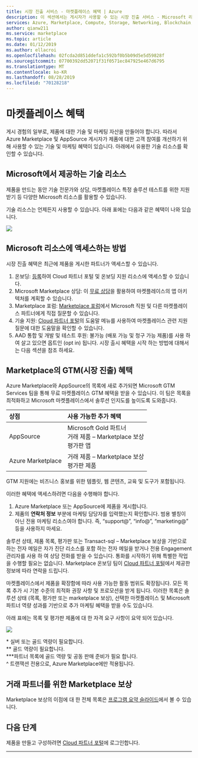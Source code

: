 ```yaml
---
title: 시장 진출 서비스 - 마켓플레이스 혜택 | Azure
description: 이 섹션에서는 게시자가 사용할 수 있는 시장 진출 서비스 - Microsoft 리소스에 대해 설명합니다.
services: Azure, Marketplace, Compute, Storage, Networking, Blockchain, Security
author: qianw211
ms.service: marketplace
ms.topic: article
ms.date: 01/12/2019
ms.author: ellacroi
ms.openlocfilehash: 02fcda2d851ddefa1c592bf0b5b09d5e5d59828f
ms.sourcegitcommit: 07700392dd52071f31f0571ec847925e467d6795
ms.translationtype: MT
ms.contentlocale: ko-KR
ms.lasthandoff: 08/28/2019
ms.locfileid: "70128218"
---
```

# <a name="your-marketplace-benefits"></a>마켓플레이스 혜택

게시 경험의 일부로, 제품에 대한 기술 및 마케팅 자산을 만들어야 합니다. 따라서 Azure Marketplace 및 AppSource 게시자가 제품에 대한 고객 참여를 개선하기 위해 사용할 수 있는 기술 및 마케팅 혜택이 있습니다. 아래에서 유용한 기술 리소스를 확인할 수 있습니다.

## <a name="technical-resources-provided-by-microsoft"></a>Microsoft에서 제공하는 기술 리소스

제품을 만드는 동안 기술 전문가와 상담, 마켓플레이스 특정 솔루션 테스트를 위한 지원 받기 등 다양한 Microsoft 리소스를 활용할 수 있습니다.

기술 리소스는 언제든지 사용할 수 있습니다.  아래 표에는 다음과 같은 혜택이 나와 있습니다.

![](./media/marketplace-publishers-guide/technical-benefit-table.png)

## <a name="how-to-access-microsoft-resources"></a>Microsoft 리소스에 액세스하는 방법

시장 진출 혜택은 최근에 제품을 게시한 파트너가 액세스할 수 있습니다. 

1. 온보딩: [등록](https://azuremarketplace.microsoft.com/sell)하여 Cloud 파트너 포털 및 온보딩 지원 리소스에 액세스할 수 있습니다.
2. Microsoft Marketplace 상담: 이 [무료 상담](https://support.microsoft.com/help/4010317/microsoft-marketplaces-consultation)을 활용하여 마켓플레이스의 앱 아키텍처를 계획할 수 있습니다.
3. Marketplace 포럼: [Marketplace 포럼](https://www.microsoftpartnercommunity.com/t5/Azure-Marketplace-and-AppSource/bd-p/2222)에서 Microsoft 직원 및 다른 마켓플레이스 파트너에게 직접 질문할 수 있습니다.
4. 기술 지원: [Cloud 파트너 포털](https://cloudpartner.azure.com/)의 도움말 메뉴를 사용하여 마켓플레이스 관련 지원 질문에 대한 도움말을 확인할 수 있습니다. 
5. AAD 통합 및 개발 및 테스트 후원: 불가능 (배포 가능 및 청구 가능 제품)를 사용 하 여 살고 있으면 옵트인 (opt in) 됩니다. 시장 출시 혜택을 시작 하는 방법에 대해서는 다음 섹션을 참조 하세요.

## <a name="go-to-market-gtm-benefits-in-the-marketplace"></a>Marketplace의 GTM(시장 진출) 혜택

Azure Marketplace와 AppSource의 목록에 새로 추가되면 Microsoft GTM Services 팀을 통해 무료 마켓플레이스 GTM 혜택을 받을 수 있습니다. 이 팀은 목록을 최적화하고 Microsoft 마켓플레이스에서 솔루션 인지도를 높이도록 도와줍니다.

| 상점 | 사용 가능한 추가 혜택 |
|:--- |:--- |
| AppSource |  Microsoft Gold 파트너 <br> 거래 제품 – Marketplace 보상 <br> 평가판 앱 |
| Azure Marketplace | 거래 제품 – Marketplace 보상 <br> 평가판 제품 |

GTM 지원에는 비즈니스 홍보를 위한 템플릿, 웹 콘텐츠, 교육 및 도구가 포함됩니다.

이러한 혜택에 액세스하려면 다음을 수행해야 합니다.

1. Azure Marketplace 또는 AppSource에 제품을 게시합니다.
2. 제품의 **연락처 정보** 부분에 마케팅 담당자를 입력했는지 확인합니다. 범용 별칭이 아닌 전용 마케팅 리소스여야 합니다. 즉, “support\@”, “info\@”, “marketing\@” 등을 사용하지 마세요.

솔루션 상태, 제품 목록, 평가판 또는 Transact-sql – Marketplace 보상을 기반으로 하는 전자 메일은 자가 진단 리소스를 포함 하는 전자 메일을 받거나 전용 Engagement 관리자를 사용 하 여 상담 전화를 받을 수 있습니다. 통화를 시작하기 위해 특별한 작업을 수행할 필요는 없습니다. Marketplace 온보딩 팀이 [Cloud 파트너 포털](https://cloudpartner.azure.com/)에서 제공한 정보에 따라 연락을 드립니다.

마켓플레이스에서 제품을 확장함에 따라 사용 가능한 활동 범위도 확장됩니다. 모든 목록 추가 시 기본 수준의 최적화 권장 사항 및 프로모션을 받게 됩니다.  이러한 목록은 솔루션 상태 (목록, 평가판 또는 marketplace 보상), 선택한 마켓플레이스 및 Microsoft 파트너 역량 성과를 기반으로 추가 마케팅 혜택을 받을 수도 있습니다.

아래 표에는 목록 및 평가판 제품에 대 한 자격 요구 사항이 요약 되어 있습니다.

![](./media/marketplace-publishers-guide/gtm-eligibility-requirements.png)

\* 실버 또는 골드 역량이 필요합니다. <br>
\*\* 골드 역량이 필요합니다. <br>
\*\*\*파트너 목록에 골드 역량 및 공동 판매 준비가 필요 합니다. <br>
^ 트랜잭션 전용으로, Azure Marketplace에만 적용됩니다.

## <a name="marketplace-rewards-for-transact-partners"></a>거래 파트너를 위한 Marketplace 보상

Marketplace 보상의 이점에 대 한 전체 목록은 [프로그램 요약 슬라이드](https://aka.ms/marketplacerewards)에서 볼 수 있습니다.

## <a name="next-steps"></a>다음 단계

제품을 만들고 구성하려면 [Cloud 파트너 포털](https://cloudpartner.azure.com/)에 로그인합니다.

---
